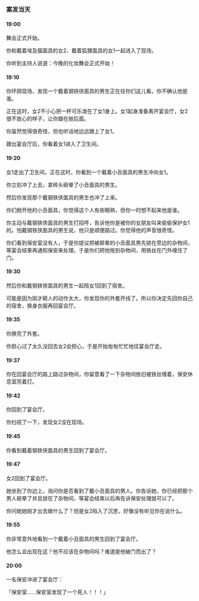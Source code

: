 ### 案发当天

#### 19:00

舞会正式开始。

你和戴着埃及猫面具的女2、戴着狐狸面具的女1一起进入了现场。

你听到主持人说道：今晚的化妆舞会正式开始！



#### 19:10

你环顾现场，发现一个戴着钢铁侠面具的男生正在往你们这儿看。你不确认他是谁。

正在这时，女2不小心把一杯可乐泼在了女1身上。女1起身准备离开宴会厅，女2很不放心的样子，让你跟在她后面。

你虽然觉得很奇怪，但也听话地远远跟上了女1。

跟出宴会厅后，你看着女1进入了卫生间。



#### 19:20

女1走出了卫生间，正在这时，你看到一个戴着小丑面具的男生冲向女1。

你立刻冲了上去，拿砖头砸晕了小丑面具的男生。

然后你发现那个戴钢铁侠面具的男生也冲了上来。



你们掀开他的小丑面具，你觉得这个人有些眼熟，但你一时想不起来他是谁。

你主动与戴钢铁侠面具的男生打招呼，告诉他你是被你的女朋友叫来偷偷保护女1的。怕戴钢铁侠面具的男生说，他只是顺便路过。你觉得他的声音很奇怪。

你们看到保安室没有人，于是你提议把被砸晕的小丑面具男先锁在旁边的杂物间，等宴会结束再通知保安来处理。于是你们把他拖到杂物间，用铁丝在门外缠住了门。



#### 19:30

然后你和戴钢铁侠面具的男生一起陪女1回到了宿舍。

可能是因为刚才砸人的动作太大，你发现你的外套开线了。所以你决定先回你自己的宿舍，换身衣服再回宴会厅。



#### 19:35

你换完了外套。

你担心过了太久没回去女2会担心，于是开始匆匆忙忙地往宴会厅走。



#### 19:37

你在回宴会厅的路上路过杂物间，你留意看了一下杂物间依旧被铁丝缠着，保安休息室亮着灯。



#### 19:42

你回到了宴会厅。

你扫视了一下，发现女2没在现场。



#### 19:45

你看到戴着钢铁侠面具的男生回到了宴会厅。



#### 19:47

女2回到了宴会厅。

她坐到了你边上，询问你是否看到了戴小丑面具的男人。你告诉她，你已经把那个男人砸晕了并且锁在了杂物间，等宴会结束以后再告诉保安处理就可以了。

你问她她刚才出去做什么了？但是女2陷入了沉思，好像没有听见你在说什么。



#### 19:55

你非常意外地看到一个戴着小丑面具的男生回到了宴会厅。

他怎么会出现在这？他不应该在杂物间吗？难道是他破门而出了？



#### 20:00

一名保安冲进了宴会厅：

「保安室……保安室发现了一个死人！！！」